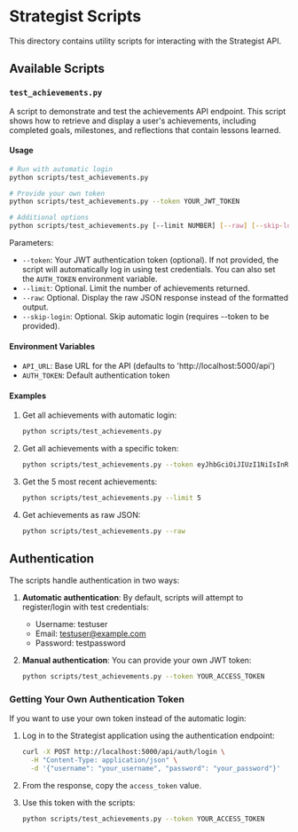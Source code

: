 # Strategist Scripts

This directory contains utility scripts for interacting with the Strategist API.

## Available Scripts

### `test_achievements.py`

A script to demonstrate and test the achievements API endpoint. This script shows how to retrieve and display a user's achievements, including completed goals, milestones, and reflections that contain lessons learned.

#### Usage

```bash
# Run with automatic login
python scripts/test_achievements.py

# Provide your own token
python scripts/test_achievements.py --token YOUR_JWT_TOKEN

# Additional options
python scripts/test_achievements.py [--limit NUMBER] [--raw] [--skip-login]
```

Parameters:
- `--token`: Your JWT authentication token (optional). If not provided, the script will automatically log in using test credentials. You can also set the `AUTH_TOKEN` environment variable.
- `--limit`: Optional. Limit the number of achievements returned.
- `--raw`: Optional. Display the raw JSON response instead of the formatted output.
- `--skip-login`: Optional. Skip automatic login (requires --token to be provided).

#### Environment Variables

- `API_URL`: Base URL for the API (defaults to 'http://localhost:5000/api')
- `AUTH_TOKEN`: Default authentication token

#### Examples

1. Get all achievements with automatic login:
   ```bash
   python scripts/test_achievements.py
   ```

2. Get all achievements with a specific token:
   ```bash
   python scripts/test_achievements.py --token eyJhbGciOiJIUzI1NiIsInR5cCI6IkpXVCJ9...
   ```

3. Get the 5 most recent achievements:
   ```bash
   python scripts/test_achievements.py --limit 5
   ```

4. Get achievements as raw JSON:
   ```bash
   python scripts/test_achievements.py --raw
   ```

## Authentication

The scripts handle authentication in two ways:

1. **Automatic authentication**: By default, scripts will attempt to register/login with test credentials:
   - Username: testuser
   - Email: testuser@example.com
   - Password: testpassword

2. **Manual authentication**: You can provide your own JWT token:
   ```bash
   python scripts/test_achievements.py --token YOUR_ACCESS_TOKEN
   ```

### Getting Your Own Authentication Token

If you want to use your own token instead of the automatic login:

1. Log in to the Strategist application using the authentication endpoint:
   ```bash
   curl -X POST http://localhost:5000/api/auth/login \
     -H "Content-Type: application/json" \
     -d '{"username": "your_username", "password": "your_password"}'
   ```

2. From the response, copy the `access_token` value.

3. Use this token with the scripts:
   ```bash
   python scripts/test_achievements.py --token YOUR_ACCESS_TOKEN
   ``` 